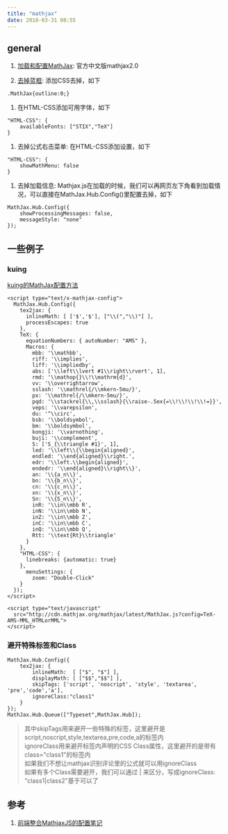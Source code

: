 ```yaml
---
title: "mathjax"
date: 2018-03-31 08:55
---
```


## general

1. [加载和配置MathJax](http://mathjax-chinese-doc.readthedocs.io/en/latest/configuration.html): 官方中文版mathjax2.0

1. [去掉蓝框](http://www.cnblogs.com/tianshifu/p/6388391.html): 添加CSS去掉，如下
```
.MathJax{outline:0;}
```

1. 在HTML-CSS添加可用字体，如下
```
"HTML-CSS": {
    availableFonts: ["STIX","TeX"]
}
```

1. 去掉公式右击菜单: 在HTML-CSS添加设置，如下
```
"HTML-CSS": {
    showMathMenu: false
}
```

1. 去掉加载信息: Mathjax.js在加载的时候，我们可以再网页左下角看到加载情况，可以直接在MathJax.Hub.Config()里配置去掉，如下
```
MathJax.Hub.Config({
    showProcessingMessages: false,
    messageStyle: "none"
});
```




## 一些例子
### kuing
[kuing的MathJax配置方法](http://kuing.is-programmer.com/posts/205614.html)
```
<script type="text/x-mathjax-config">
  MathJax.Hub.Config({
    tex2jax: {
      inlineMath: [ ['$','$'], ["\\(","\\)"] ],
      processEscapes: true 
    },
    TeX: {
      equationNumbers: { autoNumber: "AMS" },
      Macros: {
        mbb: '\\mathbb',
        riff: '\\implies',
        liff: '\\impliedby',
        abs: ['\\left\\lvert #1\\right\\rvert', 1],
        rmd: '\\mathop{}\\!\\mathrm{d}',
        vv: '\\overrightarrow',
        sslash: '\\mathrel{/\\mkern-5mu/}',
        px: '\\mathrel{/\\mkern-5mu/}',
        pqd: '\\stackrel{\\,\\sslash}{\\raise-.5ex{=\\!\\!\\!\\!=}}',
        veps: '\\varepsilon',
        du: '^\\circ',
        bsb: '\\boldsymbol',
        bm: '\\boldsymbol',
        kongji: '\\varnothing',
        buji: '\\complement',
        S: ['S_{\\triangle #1}', 1],
        led: '\\left\\{\\begin{aligned}',
        endled: '\\end{aligned}\\right.',
        edr: '\\left.\\begin{aligned}',
        endedr: '\\end{aligned}\\right\\}',
        an: '\\{a_n\\}',
        bn: '\\{b_n\\}',
        cn: '\\{c_n\\}',
        xn: '\\{x_n\\}',
        Sn: '\\{S_n\\}',
        inR: '\\in\\mbb R',
        inN: '\\in\\mbb N',
        inZ: '\\in\\mbb Z',
        inC: '\\in\\mbb C',
        inQ: '\\in\\mbb Q',
        Rtt: '\\text{Rt}\\triangle'
      }
    },
    "HTML-CSS": {
      linebreaks: {automatic: true}
    },
      menuSettings: {
        zoom: "Double-Click"
    }
  });
</script>
 
<script type="text/javascript"
  src="http://cdn.mathjax.org/mathjax/latest/MathJax.js?config=TeX-AMS-MML_HTMLorMML">
</script>
```



### 避开特殊标签和Class
```
MathJax.Hub.Config({
    tex2jax: {
        inlineMath:  [ ["$", "$"] ],
        displayMath: [ ["$$","$$"] ],
        skipTags: ['script', 'noscript', 'style', 'textarea', 'pre','code','a'],
        ignoreClass:"class1"
    }
});
MathJax.Hub.Queue(["Typeset",MathJax.Hub]);
```
> 其中skipTags用来避开一些特殊的标签，这里避开是script,noscript,style,textarea,pre,code,a的标签内  
> ignoreClass用来避开标签内声明的CSS Class属性，这里避开的是带有class="class1"的标签内  
> 如果我们不想让mathjax识别评论里的公式就可以用ignoreClass  
> 如果有多个Class需要避开，我们可以通过 | 来区分，写成ignoreClass: "class1|class2"基于可以了  


## 参考
1. [前端整合MathjaxJS的配置笔记](https://www.linpx.com/p/front-end-integration-mathjaxjs-configuration.html)


